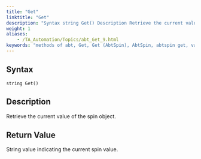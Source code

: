 ```yaml
--- 
title: "Get"
linktitle: "Get"
description: "Syntax string Get() Description Retrieve the current value of the spin object. Return Value String value indicating the current spin value."
weight: 1
aliases: 
    - /TA_Automation/Topics/abt_Get_9.html
keywords: "methods of abt, Get, Get (AbtSpin), AbtSpin, abtspin get, value of spin button, current value of spin button, obtain value of spin button"
---
```


## Syntax

`string Get()`

## Description  

Retrieve the current value of the spin object.

## Return Value

String value indicating the current spin value.



